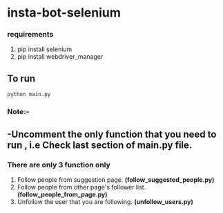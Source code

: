 # insta-bot-selenium

### requirements
1. pip install selenium
2. pip install webdriver_manager

## To run 
``` python main.py ```

### Note:-
-Uncomment the only function that you need to run , i.e Check last section of **main.py** file.
-

### There are only 3 function only
1. Follow people from suggestion page.  **(follow_suggested_people.py)**
2. Follow people from other page's follower list.  **(follow_people_from_page.py)**
3. Unfollow the user that you are following.  **(unfollow_users.py)**
